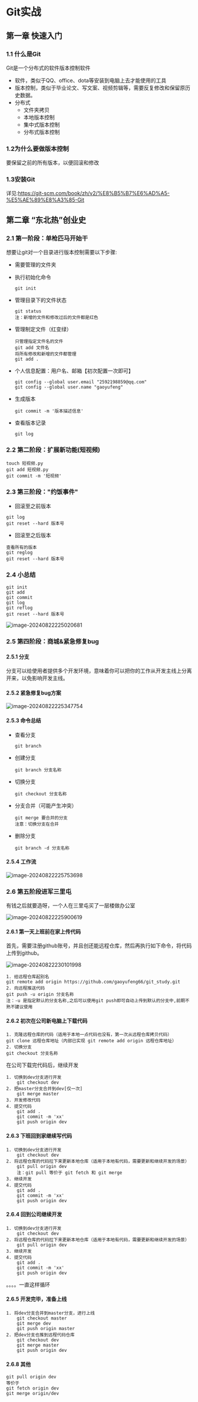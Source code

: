# Git实战



## 第一章 快速入门

### 1.1 什么是Git

Git是一个分布式的软件版本控制软件

- 软件，类似于QQ、office、dota等安装到电脑上去才能使用的工具
- 版本控制，类似于毕业论文、写文案、视频剪辑等，需要反复修改和保留原历史数据。
- 分布式
  - 文件夹拷贝
  - 本地版本控制
  - 集中式版本控制
  - 分布式版本控制

### 1.2为什么要做版本控制

要保留之前的所有版本，以便回滚和修改

### 1.3安装Git

详见:https://git-scm.com/book/zh/v2/%E8%B5%B7%E6%AD%A5-%E5%AE%89%E8%A3%85-Git



## 第二章 “东北热”创业史

### 2.1 第一阶段：单枪匹马开始干

想要让git对一个目录进行版本控制需要以下步骤:

- 需要管理的文件夹

- 执行初始化命令

  ```
  git init
  ```

- 管理目录下的文件状态

  ```
  git status
  注：新增的文件和修改过后的文件都是红色
  ```

- 管理制定文件（红变绿）

  ```
  只管理指定文件名的文件
  git add 文件名
  将所有修改和新增的文件都管理
  git add .
  ```

- 个人信息配置：用户名、邮箱【初次配置一次即可】

  ```
  git config --global user.email "2592198859@qq.com"
  git config --global user.name "gaoyufeng"
  ```

- 生成版本

  ```
  git commit -m '版本描述信息'
  ```

- 查看版本记录

  ```
  git log
  ```

### 2.2 第二阶段：扩展新功能(短视频)

```
touch 短视频.py
git add 短视频.py
git commit -m '短视频'
```



### 2.3 第三阶段："约饭事件"

- 回滚至之前版本

```
git log
git reset --hard 版本号
```

- 回滚至之后版本

```
查看所有的版本
git reglog
git reset --hard 版本号
```

### 2.4 小总结

```
git init
git add
git commit
git log
git reflog
git reset --hard 版本号
```

![image-20240822225020681](Git实战.assets/image-20240822225020681.png)

### 2.5 第四阶段：商城&紧急修复bug

#### 2.5.1 分支

分支可以给使用者提供多个开发环境，意味着你可以把你的工作从开发主线上分离开来，以免影响开发主线。

#### 2.5.2 紧急修复bug方案

![image-20240822225347754](Git实战.assets/image-20240822225347754.png)

#### 2.5.3 命令总结

- 查看分支

  ```
  git branch
  ```

- 创建分支

  ```
  git branch 分支名称
  ```

- 切换分支

  ```
  git checkout 分支名称
  ```

- 分支合并（可能产生冲突）

  ```
  git merge 要合并的分支
  注意：切换分支在合并
  ```

- 删除分支

  ```
  git branch -d 分支名称
  ```

#### 2.5.4 工作流

![image-20240822225753698](Git实战.assets/image-20240822225753698.png)

### 2.6 第五阶段进军三里屯

有钱之后就要造呀，一个人在三里屯买了一层楼做办公室

![image-20240822225900619](Git实战.assets/image-20240822225900619.png)

#### 2.6.1 第一天上班前在家上传代码

首先，需要注册github账号，并且创还能远程仓库，然后再执行如下命令，将代码上传到github。

![image-20240822230101998](Git实战.assets/image-20240822230101998.png)

```
1. 给远程仓库起别名
git remote add origin https://github.com/gaoyufeng66/git_study.git
2. 向远程推送代码
git push -u origin 分支名称
注：-u 是指定默认的分支名称,之后可以使用git push即可自动上传到默认的分支中,前期不熟不建议使用
```

#### 2.6.2 初次在公司新电脑上下载代码

```
1. 克隆远程仓库的代码（适用于本地一点代码也没有，第一次从远程仓库拷贝代码）
git clone 远程仓库地址（内部已实现 git remote add origin 远程仓库地址）
2. 切换分支
git checkout 分支名称
```

在公司下载完代码后，继续开发

```
1. 切换到dev分支进行开发
	git checkout dev
2. 把master分支合并到dev[仅一次]
	git merge master
3. 开发修改代码
4. 提交代码
	git add .
	git commit -m 'xx'
	git push origin dev 
```

#### 2.6.3 下班回到家继续写代码

```
1. 切换到dev分支进行开发
	git checkout dev
2. 将远程仓库的代码拉下来更新本地仓库（适用于本地有代码，需要更新和继续开发的场景）
	git pull origin dev
	注：git pull 等价于 git fetch 和 git merge
3. 继续开发
4. 提交代码
	git add .
	git commit -m 'xx'
	git push origin dev
```

#### 2.6.4 回到公司继续开发

```
1. 切换到dev分支进行开发
	git checkout dev
2. 将远程仓库的代码拉下来更新本地仓库（适用于本地有代码，需要更新和继续开发的场景）
	git pull origin dev
3. 继续开发
4. 提交代码
	git add .
	git commit -m 'xx'
	git push origin dev
```

。。。。一直这样循环

#### 2.6.5 开发完毕，准备上线

```
1. 将dev分支合并到master分支，进行上线
	git checkout master
	git merge dev
	git push origin master
2. 把dev分支也推到远程代码仓库
	git checkout dev
	git merge master
	git push origin dev
```



#### 2.6.8 其他

```
git pull origin dev
等价于
git fetch origin dev
git merge origin/dev
```









